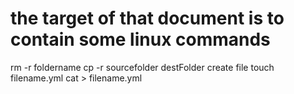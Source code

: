 # the target of that document is to contain some linux commands

rm -r foldername
cp -r sourcefolder destFolder
create file 
touch filename.yml 
cat > filename.yml
